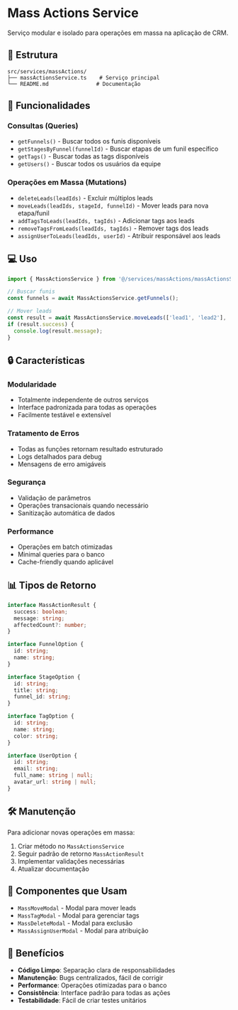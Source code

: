 # Mass Actions Service

Serviço modular e isolado para operações em massa na aplicação de CRM.

## 📁 Estrutura

```
src/services/massActions/
├── massActionsService.ts    # Serviço principal
└── README.md               # Documentação
```

## 🚀 Funcionalidades

### **Consultas (Queries)**
- `getFunnels()` - Buscar todos os funis disponíveis
- `getStagesByFunnel(funnelId)` - Buscar etapas de um funil específico
- `getTags()` - Buscar todas as tags disponíveis
- `getUsers()` - Buscar todos os usuários da equipe

### **Operações em Massa (Mutations)**
- `deleteLeads(leadIds)` - Excluir múltiplos leads
- `moveLeads(leadIds, stageId, funnelId)` - Mover leads para nova etapa/funil
- `addTagsToLeads(leadIds, tagIds)` - Adicionar tags aos leads
- `removeTagsFromLeads(leadIds, tagIds)` - Remover tags dos leads
- `assignUserToLeads(leadIds, userId)` - Atribuir responsável aos leads

## 💻 Uso

```typescript
import { MassActionsService } from '@/services/massActions/massActionsService';

// Buscar funis
const funnels = await MassActionsService.getFunnels();

// Mover leads
const result = await MassActionsService.moveLeads(['lead1', 'lead2'], 'stageId', 'funnelId');
if (result.success) {
  console.log(result.message);
}
```

## 🔒 Características

### **Modularidade**
- Totalmente independente de outros serviços
- Interface padronizada para todas as operações
- Facilmente testável e extensível

### **Tratamento de Erros**
- Todas as funções retornam resultado estruturado
- Logs detalhados para debug
- Mensagens de erro amigáveis

### **Segurança**
- Validação de parâmetros
- Operações transacionais quando necessário
- Sanitização automática de dados

### **Performance**
- Operações em batch otimizadas
- Minimal queries para o banco
- Cache-friendly quando aplicável

## 📊 Tipos de Retorno

```typescript
interface MassActionResult {
  success: boolean;
  message: string;
  affectedCount?: number;
}

interface FunnelOption {
  id: string;
  name: string;
}

interface StageOption {
  id: string;
  title: string;
  funnel_id: string;
}

interface TagOption {
  id: string;
  name: string;
  color: string;
}

interface UserOption {
  id: string;
  email: string;
  full_name: string | null;
  avatar_url: string | null;
}
```

## 🛠️ Manutenção

Para adicionar novas operações em massa:

1. Criar método no `MassActionsService`
2. Seguir padrão de retorno `MassActionResult`
3. Implementar validações necessárias
4. Atualizar documentação

## 🔄 Componentes que Usam

- `MassMoveModal` - Modal para mover leads
- `MassTagModal` - Modal para gerenciar tags
- `MassDeleteModal` - Modal para exclusão
- `MassAssignUserModal` - Modal para atribuição

## 🎯 Benefícios

- **Código Limpo**: Separação clara de responsabilidades
- **Manutenção**: Bugs centralizados, fácil de corrigir
- **Performance**: Operações otimizadas para o banco
- **Consistência**: Interface padrão para todas as ações
- **Testabilidade**: Fácil de criar testes unitários